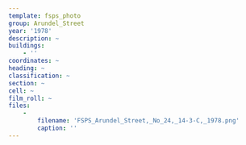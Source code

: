 ```yaml
---
template: fsps_photo
group: Arundel_Street
year: '1978'
description: ~
buildings:
    - ''
coordinates: ~
heading: ~
classification: ~
section: ~
cell: ~
film_roll: ~
files:
    -
        filename: 'FSPS_Arundel_Street,_No_24,_14-3-C,_1978.png'
        caption: ''
---
```


